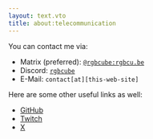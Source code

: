 ```yaml
---
layout: text.vto
title: about:telecommunication
---
```


You can contact me via:

- Matrix (preferred):
  [`@rgbcube:rgbcu.be`](https://matrix.to/#/@rgbcube:rgbcu.be)
- Discord: [`rgbcube`](https://discord.com/users/512640455834337290)
- E-Mail: <a id="bot-block">`contact[at][this-web-site]`</a>

Here are some other useful links as well:

- [GitHub](https://github.com/RGBCube)
- [Twitch](https://www.twitch.tv/rgbcube)
- [X](https://x.com/HSVSphere)

<script>
  const real = [
    [20, 22], // ma
    [18, 20], // il
    [16, 18], // to
    [22, 23], // :
    [12, 15], // con
    [8,  12], // tact
    [15, 16], // @
    [4,   7], // rgb
    [12, 13], // c
    [1,   2], // u
    [0,   1], // .
    [2,   4], // be
  ].map(([start, end]) => ".ubergbetactcon@toilma:".substring(start, end))
   .join("");

  const element = document.getElementById("bot-block");
  element.href = real;
  element.children[0].innerHTML = real.substring(7);
</script>
